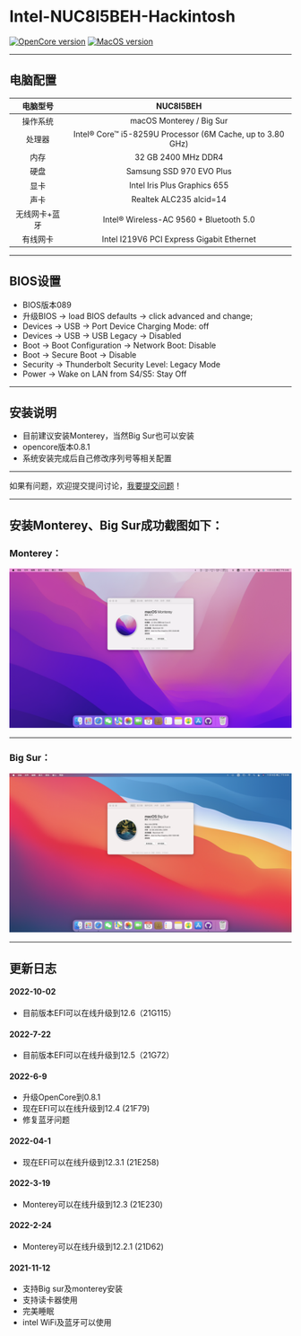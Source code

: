 # Intel-NUC8I5BEH-Hackintosh

[![OpenCore version](https://img.shields.io/badge/OpenCore-0.8.1-blueviolet.svg)](https://github.com/acidanthera/OpenCorePkg) [![MacOS version](https://img.shields.io/badge/Monterey-12.5%2021G72-blueviolet.svg)](https://www.apple.com/macos) 
***
## 电脑配置
| 电脑型号 | NUC8I5BEH |
| :----: | :----:  | 
| 操作系统 | macOS Monterey / Big Sur  |
| 处理器 | Intel® Core™ i5-8259U Processor (6M Cache, up to 3.80 GHz) |
| 内存| 32 GB 2400 MHz DDR4 |
| 硬盘 | Samsung SSD 970 EVO Plus |
| 显卡 | Intel Iris Plus Graphics 655 |
| 声卡 | Realtek ALC235 alcid=14 |
| 无线网卡+蓝牙	 | Intel® Wireless-AC 9560 + Bluetooth 5.0 |
| 有线网卡 | Intel I219V6 PCI Express Gigabit Ethernet |	
***
## BIOS设置
- BIOS版本089
- 升级BIOS -> load BIOS defaults -> click advanced and change;
- Devices -> USB -> Port Device Charging Mode: off
- Devices -> USB -> USB Legacy -> Disabled
- Boot -> Boot Configuration -> Network Boot: Disable
- Boot -> Secure Boot -> Disable
- Security -> Thunderbolt Security Level: Legacy Mode
- Power -> Wake on LAN from S4/S5: Stay Off
***
## 安装说明
- 目前建议安装Monterey，当然Big Sur也可以安装
- opencore版本0.8.1
- 系统安装完成后自己修改序列号等相关配置
***
如果有问题，欢迎提交提问讨论，[我要提交问题](https://github.com/Shaw-fung/Intel-NUC8I5BEH-Hackintosh/issues/new)！
***
## 安装Monterey、Big Sur成功截图如下：
### Monterey：
![avatar](https://github.com/Shaw-fung/Intel-NUC8I5BEH-Hackintosh/blob/main/screenshots/Monterey.png?raw=ture)
***
### Big Sur：
![avatar](https://github.com/Shaw-fung/Intel-NUC8I5BEH-Hackintosh/blob/main/screenshots/Big%20Sur.png?raw=true)
****
## 更新日志
#### 2022-10-02
- 目前版本EFI可以在线升级到12.6（21G115）
#### 2022-7-22
- 目前版本EFI可以在线升级到12.5（21G72）
#### 2022-6-9
- 升级OpenCore到0.8.1
- 现在EFI可以在线升级到12.4 (21F79)
- 修复蓝牙问题
#### 2022-04-1
- 现在EFI可以在线升级到12.3.1 (21E258)
#### 2022-3-19
- Monterey可以在线升级到12.3 (21E230)
#### 2022-2-24
- Monterey可以在线升级到12.2.1 (21D62)
#### 2021-11-12
- 支持Big sur及monterey安装
- 支持读卡器使用
- 完美睡眠
- intel WiFi及蓝牙可以使用
